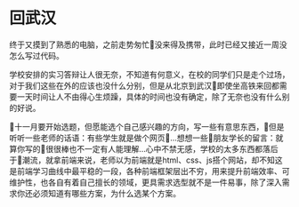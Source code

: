 # 回武汉
终于又摸到了熟悉的电脑，之前走势匆忙没来得及携带，此时已经又接近一周没怎么写过代码。  

学校安排的实习答辩让人很无奈，不知道有何意义，在校的同学们只是走个过场，对于我们这些在外的应该也没什么分别，但是从北京到武汉即使坐高铁来回都需要一天时间让人不由得心生烦躁，具体的时间也没有确定，除了无奈也没有什么别的好说。  

十一月要开始选题，但愿能选个自己感兴趣的方向，写一些有意思东西，但是听听一些老师的话语：有些学生就是做个网页...想想一些朋友学长的留言：就算你写的很很棒也不一定有人能理解...心中不禁无感，学校的太多东西都落后于潮流，就拿前端来说，老师以为前端就是html、css、js搭个网站，却不知这是前端学习曲线中最平稳的一段，各种前端框架层出不穷，用来提升前端效率、可维护性，也各自有着自己擅长的领域，更具需求选型就不是一件易事，除了深入需求你还必须知道有哪些方案，为什么选某个方案。